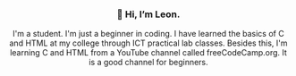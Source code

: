 <h3> <p align = "center"> 👋 Hi, I’m Leon. </p> </h3>
<p align = "center"> I'm a student. I'm just a beginner in coding. I have learned the basics of C and HTML at my college through ICT practical lab classes. Besides this, I'm learning C and HTML from a YouTube channel called freeCodeCamp.org. It is a good channel for beginners. </p>
